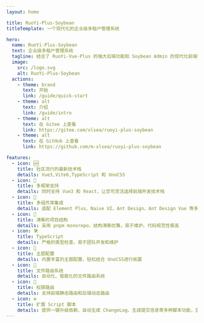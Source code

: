 ```yaml
---
layout: home

title: RuoYi-Plus-Soybean
titleTemplate: 一个现代化的企业级多租户管理系统

hero:
  name: RuoYi-Plus-Soybean
  text: 企业级多租户管理系统
  tagline: 结合了 RuoYi-Vue-Plus 的强大后端功能和 Soybean Admin 的现代化前端特性，为开发者提供了完整的企业管理解决方案。
  image:
    src: /logo.svg
    alt: RuoYi-Plus-Soybean
  actions:
    - theme: brand
      text: 开始
      link: /guide/quick-start
    - theme: alt
      text: 介绍
      link: /guide/intro
    - theme: alt
      text: 在 Gitee 上查看
      link: https://gitee.com/xlsea/ruoyi-plus-soybean
    - theme: alt
      text: 在 GitHub 上查看
      link: https://github.com/m-xlsea/ruoyi-plus-soybean

features:
  - icon: 🆕
    title: 社区流行的最新技术栈
    details: Vue3,Vite6,TypeScript 和 UnoCSS
  - icon: 🔄
    title: 多框架支持
    details: 同时支持 Vue3 和 React，让您可灵活选择前端开发技术栈
  - icon: 🎨
    title: 多组件库集成
    details: 适配 Element Plus、Naive UI、Ant Design、Ant Design Vue 等多种组件库，满足多样化 UI 需求。
  - icon: 🦋
    title: 清晰的项目结构
    details: 采用 pnpm monorepo，结构清晰优雅，易于维护。代码规范性极高
  - icon: 🛠️
    title: TypeScript
    details: 严格的类型检查，易于团队开发和维护
  - icon: 🔩
    title: 主题配置
    details: 内置丰富的主题配置，轻松结合 UnoCSS进行拓展
  - icon: 🔗
    title: 文件路由系统
    details: 自动化、智能化的文件路由系统
  - icon: 🔑
    title: 权限路由
    details: 支持前端静态路由和后端动态路由
  - icon: ⚙️
    title: 扩展 Script 脚本
    details: 提供一键升级依赖、自动生成 ChangeLog、生成提交信息等多种脚本功能，显著提升开发效率。
---
```


<script setup>
import {
  VPTeamPage,
  VPTeamPageTitle,
  VPTeamMembers,
  VPTeamPageSection
} from 'vitepress/theme';

const partners = [
  {
    avatar: 'https://avatars.githubusercontent.com/u/53625177?v=4',
    name: '马铃薯头',
    title: '作者',
    desc: 'RuoYi-Plus-Soybean 作者。',
    links: [
      { icon: 'gitee', link: 'https://gitee.com/xlsea' },
      { icon: 'github', link: 'https://github.com/m-xlsea' }
    ]
  },
  {
    avatar: '	https://avatars.githubusercontent.com/u/83287379?v=4',
    name: 'Elio-An',
    title: '作者',
    desc: 'RuoYi-Plus-Soybean 作者。',
    links: [
      { icon: 'gitee', link: 'https://gitee.com/elio-an' },
      { icon: 'github', link: 'https://github.com/Elio-An' }
    ]
  }
]
</script>

<VPTeamPage>
  <VPTeamPageTitle>
    <template #title>RuoYi-Plus-Soybean 团队</template>
  </VPTeamPageTitle>
  <VPTeamPageSection>
    <template #members>
      <VPTeamMembers size="small" :members="partners" />
    </template>
  </VPTeamPageSection>
</VPTeamPage>
